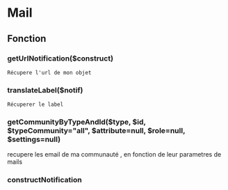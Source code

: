 # Mail 



## Fonction

### getUrlNotification($construct)

    Récupere l'url de mon objet

### translateLabel($notif)

    Récuperer le label 

### getCommunityByTypeAndId($type, $id, $typeCommunity="all", $attribute=null, $role=null, $settings=null)

recupere les email de ma communauté , en fonction de leur parametres de mails


### constructNotification